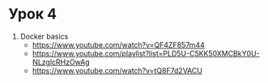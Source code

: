 # Урок 4

1. Docker basics 
    - https://www.youtube.com/watch?v=QF4ZF857m44
    - https://www.youtube.com/playlist?list=PLD5U-C5KK50XMCBkY0U-NLzglcRHzOwAg
    - https://www.youtube.com/watch?v=tQ8F7d2VACU